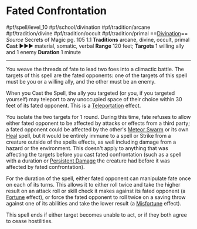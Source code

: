 # Fated Confrontation
#pf/spell/level_10 #pf/school/divination #pf/tradition/arcane #pf/tradition/divine #pf/tradition/occult #pf/tradition/primal
==[Divination](../../../Traits/Divination.md)==
*Source* Secrets of Magic pg. 105 1.1
**Traditions** arcane, divine, occult, primal
**Cast** ►►► material, somatic, verbal
**Range** 120 feet; **Targets** 1 willing ally and 1 enemy
**Duration** 1 minute

---
You weave the threads of fate to lead two foes into a climactic battle. The targets of this spell are the fated opponents: one of the targets of this spell must be you or a willing ally, and the other must be an enemy.

When you Cast the Spell, the ally you targeted (or you, if you targeted yourself) may teleport to any unoccupied space of their choice within 30 feet of its fated opponent. This is a [Teleportation](../../../Traits/Teleportation.md) effect.

You isolate the two targets for 1 round. During this time, fate refuses to allow either fated opponent to be affected by attacks or effects from a third party; a fated opponent could be affected by the other's [Meteor Swarm](../Level%209/Meteor%20Swarm.md) or its own [Heal](../Level%201/Heal.md) spell, but it would be entirely immune to a spell or Strike from a creature outside of the spells effects, as well including damage from a hazard or the environment. This doesn't apply to anything that was affecting the targets before you cast fated confrontation (such as a spell with a duration or [Persistent Damage](../../../Conditions/Persistent%20Damage.md) the creature had before it was affected by fated confrontation).

For the duration of the spell, either fated opponent can manipulate fate once on each of its turns. This allows it to either roll twice and take the higher result on an attack roll or skill check it makes against its fated opponent (a [Fortune](../../../Traits/Fortune.md) effect), or force the fated opponent to roll twice on a saving throw against one of its abilities and take the lower result (a [Misfortune](../../../Traits/Misfortune.md) effect).

This spell ends if either target becomes unable to act, or if they both agree to cease hostilities.